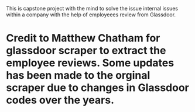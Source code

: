 This is capstone project with the mind to solve the issue internal issues within a company with the help of employeees review from Glassdoor.

# Credit to Matthew Chatham for glassdoor scraper to extract the employee reviews. Some updates has been made to the orginal scraper due to changes in Glassdoor codes over the years.

